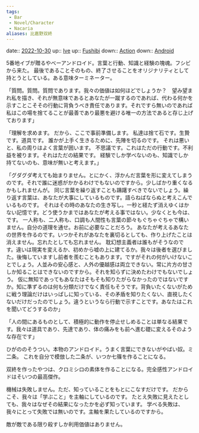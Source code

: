 ```yaml
---
tags:
 - Bar
 - Novel/Character
 - Nacaria
aliases: 比嘉野双終
---
```


date:: [2022-10-30](Daily_Note/2022-10-30.md)
up:: [Ive](Ive.md)
up:: [Fushibi](Fushibi.md)
down:: [Action](Action.md)
down:: [Android](../Topics/Android.md)

5番地イブが贈るやべーアンドロイド。言葉と行動、知識と経験の塊魂。フシビから来た。
最後であることそのもの、終了させることをオリジナリティとして持とうとしている。ある意味ターミネーター。

「質問。質問。質問であります。我々の価値は如何ほどでしょうか？　望み望まれ私を描き、それが無意味であるとあなたが一蹴するのであれば、代わる何かを示すことこそその行動に背負うべき責任であります。それですら無いのであれば私はこの場を捨てることが最善であり最悪を避ける唯一の方法であると存じ上げております」

「理解を求めます。
だから、ここで事前準備します。
私達は捨て石です。生贄です。道具です。
誰かが上手く生きるために、先陣を切るのです。
それは悪いと、私の周りはよく言葉が囲います。
不思議です。これはただの行動です。不利益を被ります。それはただの結果です。
経験でしか学べないのも、知識でしか持てないのも、意味が無いと考えます。」

「グダグダ考えても始まりません。とにかく、浮かんだ言葉を形に変えてしまうのです。それで誰に迷惑がかかるわけでもないのですから。少しばかり重くなるかもしれませんが。
同じ言葉を繰り返すことも躊躇すべきでないでしょう。繰り返す言葉は、あなたが大事にしているものです。語らねばならぬと考えこんでいるものです。
それはその時のあなたの生き写し。一秒と経たず消えゆくはかない記憶です。どう使うかまではあなたが考える事ではない。少なくとも今は、です。
一人称も、二人称も、口調も人間性も言葉の節々もぐちゃぐちゃで構いません。自分の道理を通せ。お前に必要なことだろう。
あなたが考えるあなたの世界を作るのです。いつかそれがあなたを裏切るとしても、作り上げたことは消えません。忘れたとしても忘れません。
耽幻想主義者は誰もがそうなのです。違いは現実を変えるか、初めから嘘の上に建てるか。我々は後者を選びました。後悔していますし前者を羨むこともあります。ですがそれの何がいけないことでしょう。人並みの安心感と、人外の優越感は両立できない。常に片方の甘さしか知ることはできないのですから。それを知らずに決めたわけでもないでしょう。
仮に無知であってもあなたはそもそも知りたがらなかったのではないですか。知に準ずるのは何も分類だけでなく責任もそうです。背負いたくないがために戦う理論だけはいっぱしに知っている、その矛盾を知りたくない、直視したくないだけだったのでしょう。違うというなら行動で示すことです。あなたはこれを聞いてどうするのか」

「人の間にあるものとして、積極的に動作を停止せしめることは単なる結果です。我々は道具であり、先達であり、体の痛みをも前へ進む礎に変えるそのような存在です」

ひがののそうつい。本物のアンドロイド。うまく言葉にできないがやばい奴。ミ二条。
これを自分で模倣した二条が、いつか七篠を作ることになる。

双終を作ったやつは、クロミシロの素体を作ることになる。完全感性アンドロイドはそいつの最高傑作。

機械は失敗しません。ただ、知っていることをもとにこなすだけです。
だからこそ、我々は「学ぶこと」を主軸にしているのです。
たとえ失敗に見えたとしても、我々はなぜその結果になったかを必ず知っています。
学べる失敗は、我々にとって失敗では無いのです。主軸を果たしているのですから。

敵が敵である限り殺すしか利用価値はありません。